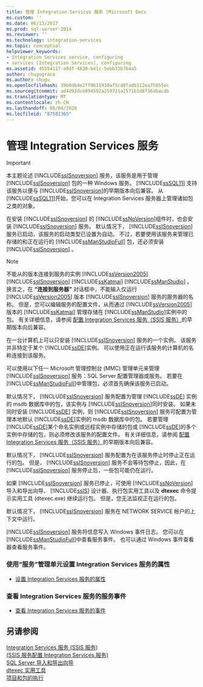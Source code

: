 ```yaml
---
title: 管理 Integration Services 服务 |Microsoft Docs
ms.custom: ''
ms.date: 06/13/2017
ms.prod: sql-server-2014
ms.reviewer: ''
ms.technology: integration-services
ms.topic: conceptual
helpviewer_keywords:
- Integration Services service, configuring
- services [Integration Services], configuring
ms.assetid: 45554117-a0df-4830-b41c-5ebb33b764a5
author: chugugrace
ms.author: chugu
ms.openlocfilehash: 39b0db4e2ff9611910af5cd8fadb112ea75855ec
ms.sourcegitcommit: ad4d92dce894592a259721a1571b1d8736abacdb
ms.translationtype: MT
ms.contentlocale: zh-CN
ms.lasthandoff: 08/04/2020
ms.locfileid: "87581365"
---
```

# <a name="manage-the-integration-services-service"></a>管理 Integration Services 服务
    
> [!IMPORTANT]  
>  本主题论述 [!INCLUDE[ssISnoversion](../includes/ssisnoversion-md.md)] 服务，该服务是用于管理 [!INCLUDE[ssISnoversion](../includes/ssisnoversion-md.md)] 包的一种 Windows 服务。 [!INCLUDE[ssSQL11](../includes/sssql11-md.md)] 支持该服务以便与 [!INCLUDE[ssISnoversion](../includes/ssisnoversion-md.md)]的早期版本向后兼容。 从 [!INCLUDE[ssSQL11](../includes/sssql11-md.md)]开始，您可以在 Integration Services 服务器上管理诸如包之类的对象。  
  
 在安装 [!INCLUDE[ssISnoversion](../includes/ssisnoversion-md.md)] 的 [!INCLUDE[ssNoVersion](../includes/ssnoversion-md.md)]组件时，也会安装 [!INCLUDE[ssISnoversion](../includes/ssisnoversion-md.md)] 服务。 默认情况下， [!INCLUDE[ssISnoversion](../includes/ssisnoversion-md.md)] 服务已启动，该服务的启动类型已设置为自动。 不过，若要使用该服务来管理已存储的和正在运行的 [!INCLUDE[ssManStudioFull](../includes/ssmanstudiofull-md.md)] 包，还必须安装 [!INCLUDE[ssISnoversion](../includes/ssisnoversion-md.md)] 。  
  
> [!NOTE]  
>  不能从的版本连接到服务的实例 [!INCLUDE[ssVersion2005](../includes/ssversion2005-md.md)] [!INCLUDE[ssISnoversion](../includes/ssisnoversion-md.md)] [!INCLUDE[ssKatmai](../includes/sskatmai-md.md)] [!INCLUDE[ssManStudio](../includes/ssmanstudio-md.md)] 。 换言之，在 **“连接到服务器”** 对话框中，不能输入仅运行 [!INCLUDE[ssVersion2005](../includes/ssversion2005-md.md)] 版本 [!INCLUDE[ssISnoversion](../includes/ssisnoversion-md.md)] 服务的服务器的名称。 但是，您可以编辑服务的配置文件，从而通过 [!INCLUDE[ssVersion2005](../includes/ssversion2005-md.md)] 版本的 [!INCLUDE[ssKatmai](../includes/sskatmai-md.md)] 管理存储在 [!INCLUDE[ssManStudio](../includes/ssmanstudio-md.md)]实例中的包。 有关详细信息，请参阅 [配置 Integration Services 服务（SSIS 服务）](service/integration-services-service-ssis-service.md)的早期版本向后兼容。  
  
 在一台计算机上可以只安装 [!INCLUDE[ssISnoversion](../includes/ssisnoversion-md.md)] 服务的一个实例。 该服务并非特定于某个 [!INCLUDE[ssDE](../includes/ssde-md.md)]实例。 可以使用正在运行该服务的计算机的名称连接到该服务。  
  
 可以使用以下任一 Microsoft 管理控制台 (MMC) 管理单元来管理 [!INCLUDE[ssISnoversion](../includes/ssisnoversion-md.md)] 服务：SQL Server 配置管理器或服务。 若要在 [!INCLUDE[ssManStudioFull](../includes/ssmanstudiofull-md.md)]中管理包，必须首先确保该服务已启动。  
  
 默认情况下， [!INCLUDE[ssISnoversion](../includes/ssisnoversion-md.md)] 服务配置为管理 [!INCLUDE[ssDE](../includes/ssde-md.md)] 实例的 msdb 数据库中的包，该实例与 [!INCLUDE[ssISnoversion](../includes/ssisnoversion-md.md)]同时安装。 如果未同时安装 [!INCLUDE[ssDE](../includes/ssde-md.md)] 实例，则 [!INCLUDE[ssISnoversion](../includes/ssisnoversion-md.md)] 服务可配置为管理本地默认 [!INCLUDE[ssDE](../includes/ssde-md.md)]实例的 msdb 数据库中的包。 若要管理 [!INCLUDE[ssDE](../includes/ssde-md.md)]某个命名实例或远程实例中存储的包或 [!INCLUDE[ssDE](../includes/ssde-md.md)]的多个实例中存储的包，则必须修改该服务的配置文件。 有关详细信息，请参阅 [配置 Integration Services 服务（SSIS 服务）](service/integration-services-service-ssis-service.md)的早期版本向后兼容。  
  
 默认情况下， [!INCLUDE[ssISnoversion](../includes/ssisnoversion-md.md)] 服务配置为在该服务停止时停止正在运行的包。 但是， [!INCLUDE[ssISnoversion](../includes/ssisnoversion-md.md)] 服务不会等待包停止，因此，在 [!INCLUDE[ssISnoversion](../includes/ssisnoversion-md.md)] 服务停止后，一些包可能仍在运行。  
  
 如果 [!INCLUDE[ssISnoversion](../includes/ssisnoversion-md.md)] 服务已停止，可使用 [!INCLUDE[ssNoVersion](../includes/ssnoversion-md.md)] 导入和导出向导、 [!INCLUDE[ssIS](../includes/ssis-md.md)] 设计器、执行包实用工具以及 **dtexec** 命令提示实用工具 (dtexec.exe) 继续运行包。 但是，您无法监视正在运行的包。  
  
 默认情况下， [!INCLUDE[ssISnoversion](../includes/ssisnoversion-md.md)] 服务在 NETWORK SERVICE 帐户的上下文中运行。  
  
 [!INCLUDE[ssISnoversion](../includes/ssisnoversion-md.md)] 服务将信息写入 Windows 事件日志。 您可以在 [!INCLUDE[ssManStudioFull](../includes/ssmanstudiofull-md.md)]中查看服务事件。 也可以通过 Windows 事件查看器查看服务事件。  
  
### <a name="to-set-properties-of-integration-services-service-using-the-services-snap-in"></a>使用“服务”管理单元设置 Integration Services 服务的属性  
  
-   [设置 Integration Services 服务的属性](../../2014/integration-services/set-the-properties-of-the-integration-services-service.md)  
  
### <a name="to-view-service-events-for-integration-services-service"></a>查看 Integration Services 服务的服务事件  
  
-   [查看 Integration Services 服务的事件](../../2014/integration-services/view-events-for-the-integration-services-service.md)  
  
## <a name="see-also"></a>另请参阅  
 [Integration Services 服务 &#40;SSIS 服务&#41;](service/integration-services-service-ssis-service.md)   
 [&#40;SSIS 服务配置 Integration Services 服务&#41;](configuring-the-integration-services-service-ssis-service.md)   
 [SQL Server 导入和导出向导](import-export-data/import-and-export-data-with-the-sql-server-import-and-export-wizard.md)   
 [dtexec 实用工具](packages/dtexec-utility.md)   
 [项目和包的执行](packages/run-integration-services-ssis-packages.md)  
  
  
